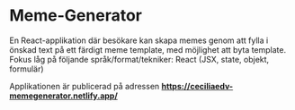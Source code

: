 # Meme-Generator
En React-applikation där besökare kan skapa memes genom att fylla i önskad text på ett färdigt meme template, med möjlighet att byta template. 
Fokus låg på följande språk/format/tekniker: React (JSX, state, objekt, formulär)

Applikationen är publicerad på adressen **https://ceciliaedv-memegenerator.netlify.app/**
